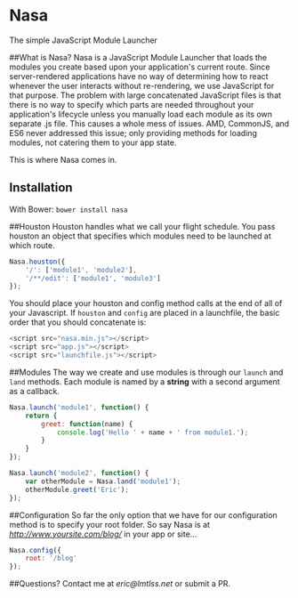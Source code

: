 # Nasa
The simple JavaScript Module Launcher

##What is Nasa?
Nasa is a JavaScript Module Launcher that loads the modules you create based upon your application's current route. 
Since server-rendered applications have no way of determining how to react whenever the user interacts without re-rendering, 
we use JavaScript for that purpose. The problem with large concatenated JavaScript files is that there is no way to specify which 
parts are needed throughout your application's lifecycle unless you manually load each module as its own separate .js file. This 
causes a whole mess of issues. AMD, CommonJS, and ES6 never addressed this issue; only providing methods for loading modules, 
not catering them to your app state. 

This is where Nasa comes in.

## Installation
With Bower: `bower install nasa`

##Houston
Houston handles what we call your flight schedule. You pass houston an object that specifies which modules need to be launched at which route.

```JavaScript
Nasa.houston({
    '/': ['module1', 'module2'],
    '/**/edit': ['module1', 'module3']
});
```
You should place your houston and config method calls at the end of all of your Javascript. 
If `houston` and `config` are placed in a launchfile, the basic order that you should concatenate is:

```JavaScript
<script src="nasa.min.js"></script>
<script src="app.js"></script>
<script src="launchfile.js"></script>
```

##Modules
The way we create and use modules is through our `launch` and `land` methods. Each module is named by a __string__ with a second argument as a callback.

```JavaScript
Nasa.launch('module1', function() {
    return {
        greet: function(name) {
            console.log('Hello ' + name + ' from module1.');
        }
    }
});

Nasa.launch('module2', function() {
    var otherModule = Nasa.land('module1');
    otherModule.greet('Eric');
});
```

##Configuration
So far the only option that we have for our configuration method is to specify your root folder. So say Nasa is at _http://www.yoursite.com/blog/_ in your app or site...

```JavaScript
Nasa.config({
    root: '/blog'
});
```

##Questions?
Contact me at _eric@lmtlss.net_ or submit a PR.
